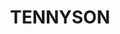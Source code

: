 ---
lastmod: '2025-04-06T06:05:20+00:00'
latitude: -33.557893
layout: suburb
longitude: 150.72802
postcode: '2754'
state: NSW
title: TENNYSON
url: /nsw/tennyson/
---